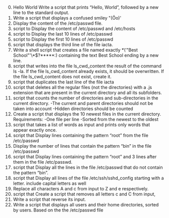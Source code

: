 0. Hello World Write a script that prints “Hello, World”, followed by a new line to the standard output.
1. Write a script that displays a confused smiley "(Ôo)'
2. Display the content of the /etc/passwd file.
3. script to Display the content of /etc/passwd and /etc/hosts
4. script to Display the last 10 lines of /etc/passwd
5. script to Display the first 10 lines of /etc/passwd
6. script that displays the third line of the file iacta.
7. Write a shell script that creates a file named exactly \*\\'"Best School"\'\\*$\?\*\*\*\*\*:) containing the text Best School ending by a new line.
8. script that writes into the file ls_cwd_content the result of the command ls -la. If the file ls_cwd_content already exists, it should be overwritten. If the file ls_cwd_content does not exist, create it.
9. script that duplicates the last line of the file iacta
10. script that deletes all the regular files (not the directories) with a .js extension that are present in the current directory and all its subfolders.
11. script that counts the number of directories and sub-directories in the current directory.
	-The current and parent directories should not be taken into account
	-Hidden directories should be counted
12. Create a script that displays the 10 newest files in the current directory.
	Requirements:
	-One file per line
	-Sorted from the newest to the oldest
13. script that takes a list of words as input and prints only words that appear exactly once.
14. script that Display lines containing the pattern “root” from the file /etc/passwd
15. Display the number of lines that contain the pattern “bin” in the file /etc/passwd
16. script that Display lines containing the pattern “root” and 3 lines after them in the file /etc/passwd.
17. script that Display all the lines in the file /etc/passwd that do not contain the pattern “bin”.
18. script that Display all lines of the file /etc/ssh/sshd_config starting with a letter.
	include capital letters as well
19. Replace all characters A and c from input to Z and e respectively.
20. script that Create a script that removes all letters c and C from input,
21. Write a script that reverse its input.
22. Write a script that displays all users and their home directories, sorted by users.
	Based on the the /etc/passwd file
